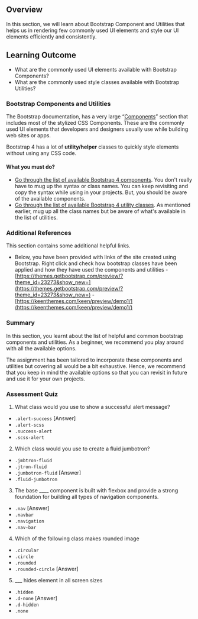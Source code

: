 ## Overview

In this section, we will learn about Bootstrap Component and Utilities that helps us in rendering few commonly used UI elements and style our UI elements efficiently and consistently.

## Learning Outcome

- What are the commonly used UI elements available with Bootstrap Components?
- What are the commonly used style classes available with Bootstrap Utilities?

### Bootstrap Components and Utilities

The Bootstrap documentation, has a very large “[Components](https://getbootstrap.com/docs/4.3/components/)” section that includes most of the stylized CSS Components. These are the commonly used UI elements that developers and designers usually use while building web sites or apps.

Bootstrap 4 has a lot of **utility/helper** classes to quickly style elements without using any CSS code.

#### What you must do?

- [Go through the list of available Bootstrap 4 components](https://getbootstrap.com/docs/4.3/components/alerts/). You don't really have to mug up the syntax or class names. You can keep revisiting and copy the syntax while using in your projects. But, you should be aware of the available components.
- [Go through the list of available Bootstrap 4 utility classes](https://getbootstrap.com/docs/4.3/utilities/borders/). As mentioned earlier, mug up all the class names but be aware of what's available in the list of utilities.

### Additional References

This section contains some additional helpful links.

- Below, you have been provided with links of the site created using Bootstrap. Right click and check how bootstrap classes have been applied and how they have used the components and utilities - [https://themes.getbootstrap.com/preview/?theme_id=23273&show_new=](https://themes.getbootstrap.com/preview/?theme_id=23273&show_new=) - [https://keenthemes.com/keen/preview/demo1/](https://keenthemes.com/keen/preview/demo1/)

### Summary

In this section, you learnt about the list of helpful and common bootstrap components and utilities. As a beginner, we recommend you play around with all the available options.

The assignment has been tailored to incorporate these components and utilities but covering all would be a bit exhaustive. Hence, we recommend that you keep in mind the available options so that you can revisit in future and use it for your own projects.

### Assessment Quiz

1. What class would you use to show a successful alert message?

- `.alert-success` [Answer]
- `.alert-scss`
- `.success-alert`
- `.scss-alert`

2. Which class would you use to create a fluid jumbotron?

- `.jmbtron-fluid`
- `.jtron-fluid`
- `.jumbotron-fluid` [Answer]
- `.fluid-jumbotron`

3. The base \_\_\_\_ component is built with flexbox and provide a strong foundation for building all types of navigation components.

- `.nav` [Answer]
- `.navbar`
- `.navigation`
- `.nav-bar`

4. Which of the following class makes rounded image

- `.circular`
- `.circle`
- `.rounded`
- `.rounded-circle` [Answer]

5. \_\_\_ hides element in all screen sizes

- `.hidden`
- `.d-none` [Answer]
- `.d-hidden`
- `.none`

